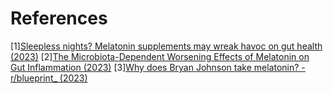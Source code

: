 # References
[1][Sleepless nights? Melatonin supplements may wreak havoc on gut health (2023)](https://studyfinds.org/melatonin-intestinal-inflammation/)
[2][The Microbiota-Dependent Worsening Effects of Melatonin on Gut Inflammation (2023)](https://www.mdpi.com/2076-2607/11/2/460)
[3][Why does Bryan Johnson take melatonin? - r/blueprint_ (2023)](https://www.reddit.com/r/blueprint_/comments/148kre8/why_does_bryan_johnson_take_melatonin/)